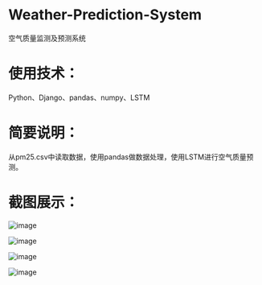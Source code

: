 # Weather-Prediction-System
空气质量监测及预测系统

# 使用技术：
  Python、Django、pandas、numpy、LSTM
  
# 简要说明：
  从pm25.csv中读取数据，使用pandas做数据处理，使用LSTM进行空气质量预测。
  
# 截图展示：
  ![image](https://user-images.githubusercontent.com/54473942/179922300-bf0fa56c-c1fe-4209-ac22-252fd20e91aa.png)
  
  ![image](https://user-images.githubusercontent.com/54473942/179922517-eaccff06-76e5-463e-b977-efbd15c7f8aa.png)

  ![image](https://user-images.githubusercontent.com/54473942/179922749-3911428c-a78d-4794-bfda-5c0cefeca1bb.png)

  ![image](https://user-images.githubusercontent.com/54473942/179922852-98552705-9786-45b2-93c8-c2e75284c4f6.png)


